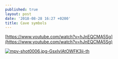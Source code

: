 ```yaml
---
published: true
layout: post
date: '2018-08-28 16:27 +0200'
title: Cave symbols
---
```

[https://www.youtube.com/watch?v=hJnEQCMA5Sg](https://www.youtube.com/watch?v=hJnEQCMA5Sg)

[![mpv-shot0006.jpg-GsxIvIAtOWFK3ji-th](https://i.imgur.com/rrcgbHmb.jpg)](https://i.imgur.com/rrcgbHm.jpg)
